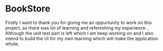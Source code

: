 # BookStore

Firstly I want to thank you for giving me an oppurtunity to work on this project, as there was lot of learning and refereshing my experience .
Although the unit test part is left which I am keep working on and I also intend to build the UI for my own learning which will make the application whole.
